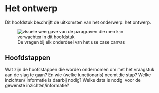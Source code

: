 # Het ontwerp 

Dit hoofdstuk beschrijft de uitkomsten van het onderwerp: het ontwerp. 

<figure>
<img src="../images/use-case-canvas-deel-1.jpg" alt="visuele weergave van de paragraven die men kan verwachten in dit hoofdstuk">
<figcaption>De vragen bij elk onderdeel van het use case canvas</caption>
</figure>

## Hoofdstappen
Wat zijn de hoofdstappen die worden ondernomen om met het vraagstuk aan de slag te gaan? En wie (welke functionaris) neemt die stap?​
Welke inzichten/ informatie is daarbij nodig?
Welke data is nodig ​
voor de gewenste inzichten/informatie?